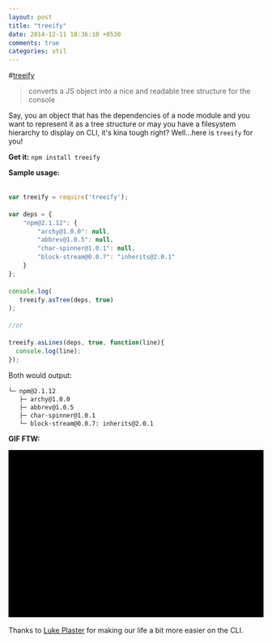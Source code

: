 ```yaml
---
layout: post
title: "treeify"
date: 2014-12-11 18:36:10 +0530
comments: true
categories: util
---
```


#[treeify](https://www.npmjs.com/package/treeify)
> converts a JS object into a nice and readable tree structure for the console

Say, you an object that has the dependencies of a node module and you want to represent it as a tree structure or may you have a filesystem hierarchy to display on CLI, it's kina tough right? Well...here is `treeify` for you!

__Get it:__ `npm install treeify`

__Sample usage:__

```javascript

var treeify = require('treeify');

var deps = {
    "npm@2.1.12": {
        "archy@1.0.0": null,
        "abbrev@1.0.5": null,
        "char-spinner@1.0.1": null,
        "block-stream@0.0.7": "inherits@2.0.1"
    }
};

console.log(
   treeify.asTree(deps, true)
);

//or

treeify.asLines(deps, true, function(line){
  console.log(line);
});
```

Both would output:

```
└─ npm@2.1.12
   ├─ archy@1.0.0
   ├─ abbrev@1.0.5
   ├─ char-spinner@1.0.1
   └─ block-stream@0.0.7: inherits@2.0.1
```

__GIF FTW:__

![treeify](/images/treeify/treeify.gif)

Thanks to [Luke Plaster](http://lukep.org/) for making our life a bit more easier on the CLI.